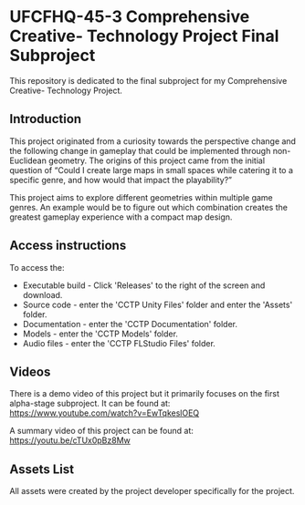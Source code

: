 
# UFCFHQ-45-3 Comprehensive Creative- Technology Project Final Subproject
This repository is dedicated to the final subproject for my Comprehensive Creative- Technology Project.

## Introduction
This project originated from a curiosity towards the perspective change and the following change in gameplay that could be implemented through non-Euclidean geometry. The origins of this project came from the initial question of “Could I create large maps in small spaces while catering it to a specific genre, and how would that impact the playability?”

This project aims to explore different geometries within multiple game genres. An example would be to figure out which combination creates the greatest gameplay experience with a compact map design.

## Access instructions
To access the: 
- Executable build - Click 'Releases' to the right of the screen and download.
- Source code - enter the 'CCTP Unity Files' folder and enter the 'Assets' folder.
- Documentation - enter the 'CCTP Documentation' folder.
- Models - enter the 'CCTP Models' folder.
- Audio files - enter the 'CCTP FLStudio Files' folder.

## Videos
There is a demo video of this project but it primarily focuses on the first alpha-stage subproject. It can be found at:
https://www.youtube.com/watch?v=EwTqkeslOEQ

A summary video of this project can be found at:
https://youtu.be/cTUx0pBz8Mw

<!-- The final viva video of this project can be found at: LINK -->

## Assets List
All assets were created by the project developer specifically for the project.

